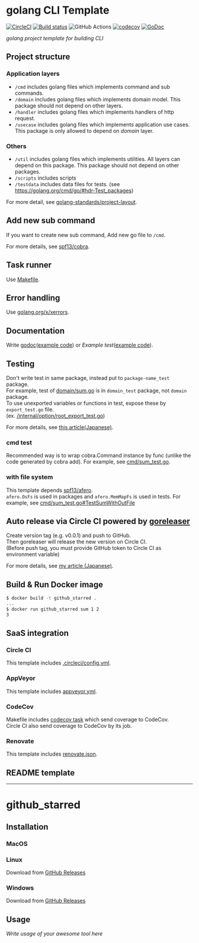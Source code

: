 # golang CLI Template

[![CircleCI](https://circleci.com/gh/yiranzai/github-starred.svg?style=svg)](https://circleci.com/gh/yiranzai/github-starred)
[![Build status](https://ci.appveyor.com/api/projects/status/qv1fyq6fm8ni4cne?svg=true)](https://ci.appveyor.com/project/yiranzai/github-starred)
![GitHub Actions](https://github.com/yiranzai/github-starred/workflows/Go/badge.svg)
[![codecov](https://codecov.io/gh/yiranzai/github-starred/branch/master/graph/badge.svg)](https://codecov.io/gh/yiranzai/github-starred)
[![GoDoc](https://godoc.org/github.com/yiranzai/github-starred?status.svg)](https://godoc.org/github.com/yiranzai/github-starred)

_golang project template for building CLI_

## Project structure

### Application layers

- `/cmd` includes golang files which implements command and sub commands.
- `/domain` includes golang files which implements domain model. This package should not depend on other layers.
- `/handler` includes golang files which implements handlers of http request.
- `/usecase` includes golang files which implements application use cases. This package is only allowed to depend on _domain_ layer.

### Others

- `/util` includes golang files which implements utilities. All layers can depend on this package. This package should not depend on other packages.
- `/scripts` includes scripts
- `/testdata` includes data files for tests. (see https://golang.org/cmd/go/#hdr-Test_packages)

For more detail, see [golang-standards/project-layout](https://github.com/golang-standards/project-layout).

## Add new sub command

If you want to create new sub command, Add new go file to `/cmd`.

For more details, see [spf13/cobra](https://github.com/spf13/cobra).

## Task runner

Use [Makefile](https://github.com/yiranzai/github-starred/blob/master/Makefile).

## Error handling

Use [golang.org/x/xerrors](https://godoc.org/golang.org/x/xerrors).

## Documentation

Write [godoc](https://blog.golang.org/godoc-documenting-go-code)([example code](https://github.com/yiranzai/github-starred/blob/master/pkg/sum/sum.go#L9))
or _Example test_([example code](https://github.com/yiranzai/github-starred/blob/master/pkg/sum/sum_test.go#L13-L18https://github.com/yiranzai/github-starred/blob/master/pkg/sum/sum_test.go#L13-L18)).

## Testing

Don't write test in same package, instead put to `package-name_test` package.  
For example, test of [domain/sum.go](https://github.com/yiranzai/github-starred/blob/master/domain/sum_test.go) is in `domain_test` package, not `domain` package.  
To use unexported variables or functions in test, expose these by `export_test.go` file.  
(ex. [/internal/option/root_export_test.go](https://github.com/yiranzai/github-starred/blob/master/internal/option/root_export_test.go))

For more details, see [this article(Japanese)](https://tech.mercari.com/entry/2018/08/08/080000).

### cmd test

Recommended way is to wrap cobra.Command instance by func (unlike the code generated by cobra add).
For example, see [cmd/sum_test.go](https://github.com/yiranzai/github-starred/blob/master/cmd/sum_test.go).

### with file system

This template depends [spf13/afero](https://github.com/spf13/afero).  
`afero.OsFs` is used in packages and `afero.MemMapFs` is used in tests.
For example, see [cmd/sum_test.go#TestSumWithOutFile](https://github.com/yiranzai/github-starred/blob/master/cmd/sum_test.go)

## Auto release via Circle CI powered by [goreleaser](https://github.com/goreleaser/goreleaser)

Create version tag (e.g. v0.0.1) and push to GitHub.  
Then goreleaser will release the new version on Circle CI.  
(Before push tag, you must provide GitHub token to Circle CI as environment variable)

For more details, see [my article (Japanese)](https://qiita.com/mpppk/items/ab328356ca14938a1208).

## Build & Run Docker image

```bash
$ docker build -t github_starred .
...
$ docker run github_starred sum 1 2
3
```

## SaaS integration

### Circle CI

This template includes [.circleci/config.yml](https://github.com/yiranzai/github-starred/blob/master/.circleci/config.yml).

### AppVeyor

This template includes [appveyor.yml](https://github.com/yiranzai/github-starred/blob/master/appveyor.yml).

### CodeCov

Makefile includes [codecov task](https://github.com/yiranzai/github-starred/blob/master/Makefile) which send coverage to CodeCov.  
Circle CI also send coverage to CodeCov by its job.

### Renovate

This template includes [renovate.json](https://github.com/yiranzai/github-starred/blob/master/renovate.json).

## README template

---

# github_starred

## Installation

### MacOS

### Linux

Download from [GitHub Releases](https://github.com/yiranzai/github-starred/releases)

### Windows

Download from [GitHub Releases](https://github.com/yiranzai/github-starred/releases)

## Usage

_Write usage of your awesome tool here_
